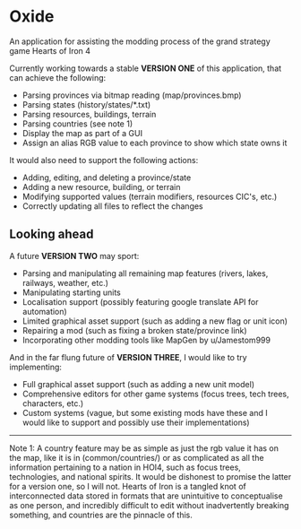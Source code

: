 
# Oxide
An application for assisting the modding process of the grand strategy game Hearts of Iron 4

Currently working towards a stable **VERSION ONE** of this application, that can achieve the following:

 - Parsing provinces via bitmap reading (map/provinces.bmp)
 - Parsing states (history/states/*.txt)
 - Parsing resources, buildings, terrain
 - Parsing countries (see note 1)
 - Display the map as part of a GUI
 - Assign an alias RGB value to each province to show which state owns it

It would also need to support the following actions:

- Adding, editing, and deleting a province/state
- Adding a new resource, building, or terrain
- Modifying supported values (terrain modifiers, resources CIC's, etc.)
- Correctly updating all files to reflect the changes

## Looking ahead

A future **VERSION TWO** may sport:

- Parsing and manipulating all remaining map features (rivers, lakes, railways, weather, etc.)  
- Manipulating starting units  
- Localisation support (possibly featuring google translate API for automation)
- Limited graphical asset support (such as adding a new flag or unit icon)  
- Repairing a mod (such as fixing a broken state/province link)  
- Incorporating other modding tools like MapGen by u/Jamestom999

And in the far flung future of **VERSION THREE**, I would like to try implementing: 

- Full graphical asset support (such as adding a new unit model)  
- Comprehensive editors for other game systems (focus trees, tech trees, characters, etc.)
- Custom systems (vague, but some existing mods have these and I would like to support and possibly use their implementations)

---
Note 1:
A country feature may be as simple as just the rgb value it has on the map, like it is in (common/countries/) or as complicated as all the information pertaining to a nation in HOI4, such as focus trees, technologies, and national spirits. It would be dishonest to promise the latter for a version one, so I will not. Hearts of Iron is a tangled knot of interconnected data stored in formats that are unintuitive to conceptualise as one person, and incredibly difficult to edit without inadvertently  breaking something, and countries are the pinnacle of this.
